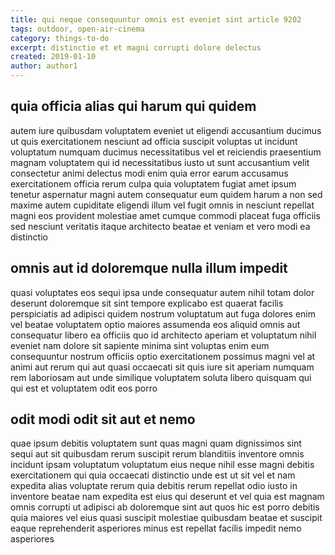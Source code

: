 ```yaml
---
title: qui neque consequuntur omnis est eveniet sint article 9202
tags: outdoor, open-air-cinema
category: things-to-do
excerpt: distinctio et et magni corrupti dolore delectus
created: 2019-01-10
author: author1
---
```


## quia officia alias qui harum qui quidem

autem iure quibusdam voluptatem eveniet ut eligendi accusantium ducimus ut quis exercitationem nesciunt ad officia suscipit voluptas ut incidunt voluptatum numquam ducimus necessitatibus vel et reiciendis praesentium magnam voluptatem qui id necessitatibus iusto ut sunt accusantium velit consectetur animi delectus modi enim quia error earum accusamus exercitationem officia rerum culpa quia voluptatem fugiat amet ipsum tenetur aspernatur magni autem consequatur eum quidem harum a non sed maxime autem cupiditate eligendi illum vel fugit omnis in nesciunt repellat magni eos provident molestiae amet cumque commodi placeat fuga officiis sed nesciunt veritatis itaque architecto beatae et veniam et vero modi ea distinctio

## omnis aut id doloremque nulla illum impedit

quasi voluptates eos sequi ipsa unde consequatur autem nihil totam dolor deserunt doloremque sit sint tempore explicabo est quaerat facilis perspiciatis ad adipisci quidem nostrum voluptatum aut fuga dolores enim vel beatae voluptatem optio maiores assumenda eos aliquid omnis aut consequatur libero ea officiis quo id architecto aperiam et voluptatum nihil eveniet nam dolore sit sapiente minima sint voluptas enim eum consequuntur nostrum officiis optio exercitationem possimus magni vel at animi aut rerum qui aut quasi occaecati sit quis iure sit aperiam numquam rem laboriosam aut unde similique voluptatem soluta libero quisquam qui qui est et voluptatem odit eos porro

## odit modi odit sit aut et nemo

quae ipsum debitis voluptatem sunt quas magni quam dignissimos sint sequi aut sit quibusdam rerum suscipit rerum blanditiis inventore omnis incidunt ipsam voluptatum voluptatum eius neque nihil esse magni debitis exercitationem qui quia occaecati distinctio unde est ut sit vel et nam expedita alias voluptate rerum quia debitis rerum repellat odio iusto in inventore beatae nam expedita est eius qui deserunt et vel quia est magnam omnis corrupti ut adipisci ab doloremque sint aut quos hic est porro debitis quia maiores vel eius quasi suscipit molestiae quibusdam beatae et suscipit eaque reprehenderit asperiores minus est repellat facilis impedit nemo asperiores
